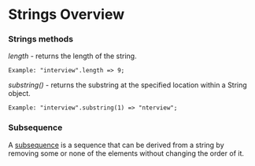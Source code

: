 # Strings Overview

### Strings methods

_length_ - returns the length of the string.

```
Example: "interview".length => 9;
```

_substring()_ - returns the substring at the specified location within a String object.

```
Example: "interview".substring(1) => "nterview";
```

### Subsequence

A [subsequence](./Problems/printSubSequence.ts) is a sequence that can be derived from a string by removing some or none of the elements without changing the order of it.
